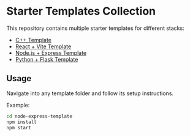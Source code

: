 # Starter Templates Collection

This repository contains multiple starter templates for different stacks:

- [C++ Template](./cpp-template)
- [React + Vite Template](./react-vite-template)
- [Node.js + Express Template](./node-express-template)
- [Python + Flask Template](./python-flask-template)

## Usage
Navigate into any template folder and follow its setup instructions.

Example:
```bash
cd node-express-template
npm install
npm start
```
